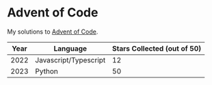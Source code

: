 # Advent of Code

My solutions to [Advent of Code](https://adventofcode.com/).

| Year | Language              | Stars Collected (out of 50) |
| ---- | --------------------- | --------------------------- |
| 2022 | Javascript/Typescript | 12                          |
| 2023 | Python                | 50                          |
